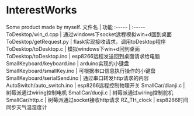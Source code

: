 # InterestWorks
Some product made by myself.
文件名 | 功能
:----- | :-----
ToDesktop/win_d.cpp | 通过windows下socket远程模拟win+d回到桌面
ToDesktop/getRequest.py | flask实现接收请求，调用toDesktop程序
ToDesktop/toDesktop.c | 模拟windows下win+d回到桌面
ToDesktop/toDesktop.ino | esp8266远程发送回到桌面请求给电脑
SmallKeyboard/keyboard.ino | arduino实现的小键盘
SmallKeyboard/smallKey.ino | 可根据串口信息执行操作的小键盘
SmallKeyboard/serialSend.ino | 通过串口转发http请求的内容
AutoSwitch/auto_switch.ino | esp8266远程控制物理开关
SmallCar/dianji.c | 树莓派通过wiring控制电机
SmallCar/duoji.c | 树莓派通过wiring控制舵机
SmallCar/http.c | 树莓派通过socket接收http请求
RZ_TH_clock | esp8266时间同步天气温湿度计
